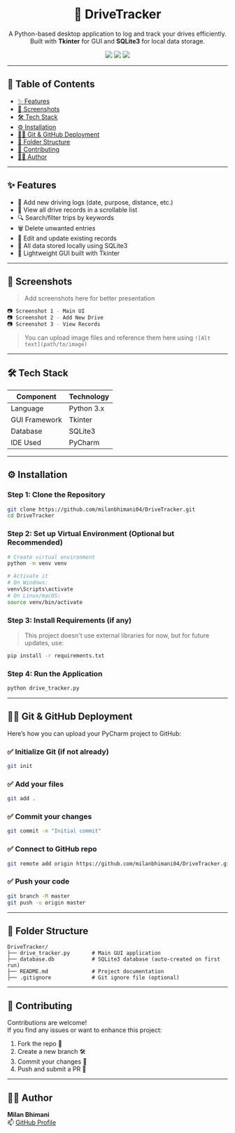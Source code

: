 
<h1 align="center">🚗 DriveTracker</h1>

<p align="center">
  A Python-based desktop application to log and track your drives efficiently.<br>
  Built with <b>Tkinter</b> for GUI and <b>SQLite3</b> for local data storage.
</p>

<p align="center">
  <img src="https://img.shields.io/badge/Python-3.x-blue?logo=python" />
  <img src="https://img.shields.io/badge/GUI-Tkinter-green" />
  <img src="https://img.shields.io/badge/Database-SQLite3-lightgrey" />
</p>

---

## 📌 Table of Contents

- [✨ Features](#-features)
- [📸 Screenshots](#-screenshots)
- [🛠️ Tech Stack](#-tech-stack)
- [⚙️ Installation](#-installation)
- [🧑‍💻 Git & GitHub Deployment](#-git--github-deployment)
- [📁 Folder Structure](#-folder-structure)
- [🤝 Contributing](#-contributing)
- [👨‍💻 Author](#-author)

---

## ✨ Features

- 📝 Add new driving logs (date, purpose, distance, etc.)
- 🧾 View all drive records in a scrollable list
- 🔍 Search/filter trips by keywords
- 🗑️ Delete unwanted entries
- 🧰 Edit and update existing records
- 💾 All data stored locally using SQLite3
- 🎯 Lightweight GUI built with Tkinter

---

## 📸 Screenshots

> Add screenshots here for better presentation

```bash
📷 Screenshot 1 - Main UI
📷 Screenshot 2 - Add New Drive
📷 Screenshot 3 - View Records
```

> You can upload image files and reference them here using `![Alt text](path/to/image)`

---

## 🛠️ Tech Stack

| Component     | Technology |
|---------------|------------|
| Language      | Python 3.x |
| GUI Framework | Tkinter    |
| Database      | SQLite3    |
| IDE Used      | PyCharm    |

---

## ⚙️ Installation

### Step 1: Clone the Repository
```bash
git clone https://github.com/milanbhimani04/DriveTracker.git
cd DriveTracker
```

### Step 2: Set up Virtual Environment (Optional but Recommended)
```bash
# Create virtual environment
python -m venv venv

# Activate it
# On Windows:
venv\Scripts\activate
# On Linux/macOS:
source venv/bin/activate
```

### Step 3: Install Requirements (if any)
> This project doesn't use external libraries for now, but for future updates, use:
```bash
pip install -r requirements.txt
```

### Step 4: Run the Application
```bash
python drive_tracker.py
```

---

## 🧑‍💻 Git & GitHub Deployment

Here’s how you can upload your PyCharm project to GitHub:

### ✅ Initialize Git (if not already)
```bash
git init
```

### ✅ Add your files
```bash
git add .
```

### ✅ Commit your changes
```bash
git commit -m "Initial commit"
```

### ✅ Connect to GitHub repo
```bash
git remote add origin https://github.com/milanbhimani04/DriveTracker.git
```

### ✅ Push your code
```bash
git branch -M master
git push -u origin master
```

---

## 📁 Folder Structure

```
DriveTracker/
├── drive_tracker.py       # Main GUI application
├── database.db            # SQLite3 database (auto-created on first run)
├── README.md              # Project documentation
├── .gitignore             # Git ignore file (optional)
```

---

## 🤝 Contributing

Contributions are welcome!  
If you find any issues or want to enhance this project:

1. Fork the repo 🍴
2. Create a new branch 🛠️
3. Commit your changes 💾
4. Push and submit a PR 🚀

---

## 👨‍💻 Author

**Milan Bhimani**  
📫 [GitHub Profile](https://github.com/milanbhimani04)
